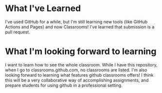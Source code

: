 # What I've Learned
I've used GitHub for a while, but I'm still learning new tools (like GitHub Actions and Pages) and now Classrooms! I've learned that submission is a pull request.

# What I'm looking forward to learning
I want to learn how to see the whole classroom. While I have this repository, when I go to classrooms.github.com, no classrooms are listed.
I'm also looking forward to learning what features github classrooms offers! I think this will be a very collaborative way of accomplishing assignments, and prepare students for using github in a professional setting.
